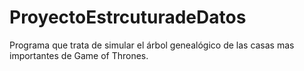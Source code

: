 # ProyectoEstrcuturadeDatos
Programa que trata de simular el árbol genealógico de las casas mas importantes de Game of Thrones. 
